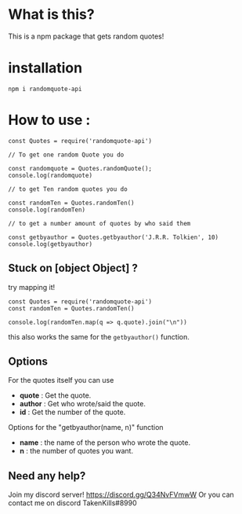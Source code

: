 # What is this?
This is a npm package that gets random quotes!

# installation
`npm i randomquote-api`

# How to use :
```
const Quotes = require('randomquote-api')

// To get one random Quote you do

const randomquote = Quotes.randomQuote();
console.log(randomquote)

// to get Ten random quotes you do

const randomTen = Quotes.randomTen()
console.log(randomTen)

// to get a number amount of quotes by who said them

const getbyauthor = Quotes.getbyauthor('J.R.R. Tolkien', 10)
console.log(getbyauthor)

```

## Stuck on [object Object] ? 
try mapping it!
```
const Quotes = require('randomquote-api')
const randomTen = Quotes.randomTen()

console.log(randomTen.map(q => q.quote).join("\n"))

```
this also works the same for the `getbyauthor()` function.

## Options
For the quotes itself you can use
 - **quote** : Get the quote.
 - **author** : Get who wrote/said the quote.
 - **id** : Get the number of the quote.

Options for the "getbyauthor(name, n)" function
 - **name** : the name of the person who wrote the quote.
 - **n** : the number of quotes you want.

 ## Need any help?
 Join my discord server!
 https://discord.gg/Q34NvFVmwW
 Or you can contact me on discord
 TakenKills#8990
